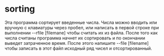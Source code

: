 # sorting
Эта программа сортирует введенные числа.
Числа можно вводить или вручную с клавиатуры через пробел,
или написать в первой строке при выполнении --rfile [filemane] чтобы считать их из файла.
После того как числа считаны программа начнет их сортировать и по окончании выведет затраченное время.
После этого напишите --file [filename] чтобы записать в этот файл исходный ряд чисел и отсортированный.